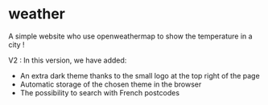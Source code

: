 # weather
A simple website who use openweathermap to show the temperature in a city !

V2 : In this version, we have added:

- An extra dark theme thanks to the small logo at the top right of the page
- Automatic storage of the chosen theme in the browser
- The possibility to search with French postcodes
